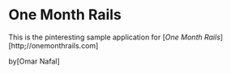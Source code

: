 # One Month Rails

This is the pinteresting sample application for
[*One Month Rails*][http;//onemonthrails.com]

by[Omar Nafal]